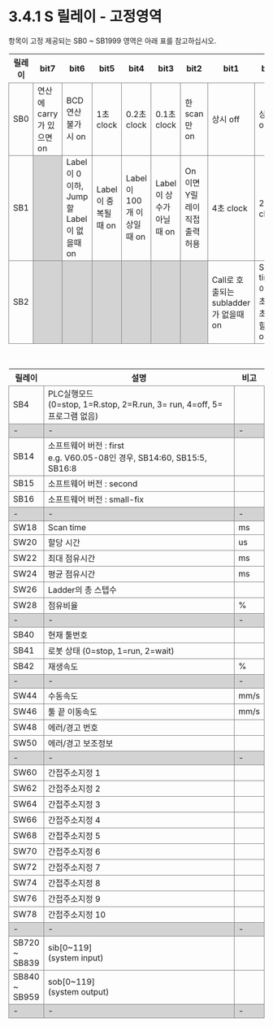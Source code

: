 ﻿# 3.4.1 S 릴레이 - 고정영역

항목이 고정 제공되는 SB0 ~ SB1999 영역은 아래 표를 참고하십시오.

<style type="text/css">
table  {border-collapse:collapse;}
td {border-color:gray;border-style:solid;border-width:1px;}
.grayed {background-color:lightgray;}
.bit { width: 10%; }
</style>

<table class="tg">
<thead>
	<tr>
		<th class='bit'>릴레이</th>
		<th class='bit'>bit7</th>
		<th class='bit'>bit6</th>
		<th class='bit'>bit5</th>
		<th class='bit'>bit4</th>
		<th class='bit'>bit3</th>
		<th class='bit'>bit2</th>
		<th class='bit'>bit1</th>
		<th class='bit'>bit0</th>		
		<th class='bit'>비고</th>
	</tr>
</thead>
<tbody>
	<tr>
		<td>SB0</td>
		<td>연산에 carry가 있으면 on</td>
		<td>BCD연산 불가시 on</td>
		<td>1초 clock</td>
		<td>0.2초 clock</td>
		<td>0.1초 clock</td>
		<td>한 scan만 on</td>
		<td>상시 off</td>
		<td>상시 on</td>		
		<td></td>
	</tr>
	<tr>
		<td>SB1</td>
		<td class='grayed'></td>
		<td>Label이 0이하, Jump할 Label이 없을때 on</td>
		<td>Label이 중복될때 on</td>
		<td>Label이 100개 이상일때 on</td>
		<td>Label이 상수가 아닐때 on</td>
		<td>On이면 Y릴레이 직접출력 허용</td>
		<td>4초 clock</td>
		<td>2초 clock</td>
		<td></td>
	</tr>
	<tr>
		<td>SB2</td>
		<td class='grayed'></td>
		<td class='grayed'></td>
		<td class='grayed'></td>
		<td class='grayed'></td>
		<td class='grayed'></td>
		<td class='grayed'></td>
		<td>Call로 호출되는 subladder가 없을때 on</td>
		<td>Scan time이 5초를 초과할때 on</td>
		<td></td>
	</tr>
</tbody>
</table>

<br>

<table class="tg">
<thead>
	<tr>
		<th>릴레이</th>
		<th>설명</th>
		<th>비고</th>
	</tr>
</thead>

<tbody>
	<tr>
		<td>SB4</th>
		<td>PLC실행모드<br>
		(0=stop, 1=R.stop, 2=R.run, 3= run, 4=off, 5=프로그램 없음)</td>
		<td></td>
	</tr>
	<tr class='grayed'><td>-</td><td>-</td><td>-</td></tr>
	<tr>
		<td>SB14</td>
		<td>소프트웨어 버전 : first<br>
		e.g. V60.05-08인 경우, SB14:60, SB15:5, SB16:8</td>
		<td></td>
	</tr>
	<tr>
		<td>SB15</td>
		<td>소프트웨어 버전 : second</td>
		<td></td>
	</tr>
	<tr>
		<td>SB16</td>
		<td>소프트웨어 버전 : small-fix</td>
		<td></td>
	</tr>
	<tr class='grayed'><td>-</td><td>-</td><td>-</td></tr>
	<tr>
		<td>SW18</td>
		<td>Scan time</td>
		<td>ms</td>
	</tr>
	<tr>
		<td>SW20</td>
		<td>할당 시간</td>
		<td>us</td>
	</tr>
	<tr>
		<td>SW22</td>
		<td>최대 점유시간</td>
		<td>ms</td>
	</tr>
	<tr>
		<td>SW24</td>
		<td>평균 점유시간</td>
		<td>ms</td>
	</tr>
	<tr>
		<td>SW26</td>
		<td>Ladder의 총 스텝수</td>
		<td></td>
	</tr>
	<tr>
		<td>SW28</td>
		<td>점유비율</td>
		<td>%</td>
	</tr>
	<tr class='grayed'><td>-</td><td>-</td><td>-</td></tr>
	<tr>
		<td>SB40</td>
		<td>현재 툴번호</td>
		<td></td>
	</tr>
	<tr>
		<td>SB41</td>
		<td>로봇 상태 (0=stop, 1=run, 2=wait)</td>
		<td></td>
	</tr>
	<tr>
		<td>SB42</td>
		<td>재생속도</td>
		<td>%</td>
	</tr>
	<tr class='grayed'><td>-</td><td>-</td><td>-</td></tr>
	<tr>
		<td>SW44</td>
		<td>수동속도</td>
		<td>mm/s</td>
	</tr>
	<tr>
		<td>SW46</td>
		<td>툴 끝 이동속도</td>
		<td>mm/s</td>
	</tr>
	<tr>
		<td>SW48</td>
		<td>에러/경고 번호</td>
		<td></td>
	</tr>
	<tr>
		<td>SW50</td>
		<td>에러/경고 보조정보</td>
		<td></td>
	</tr>
	<tr class='grayed'><td>-</td><td>-</td><td>-</td></tr>
	<tr>
		<td>SW60</td>
		<td>간접주소지정 1</td>
		<td></td>
	</tr>
	<tr>
		<td>SW62</td>
		<td>간접주소지정 2</td>
		<td></td>
	</tr>
	<tr>
		<td>SW64</td>
		<td>간접주소지정 3</td>
		<td></td>
	</tr>
	<tr>
		<td>SW66</td>
		<td>간접주소지정 4</td>
		<td></td>
	</tr>
	<tr>
		<td>SW68</td>
		<td>간접주소지정 5</td>
		<td></td>
	</tr>
	<tr>
		<td>SW70</td>
		<td>간접주소지정 6</td>
		<td></td>
	</tr>
	<tr>
		<td>SW72</td>
		<td>간접주소지정 7</td>
		<td></td>
	</tr>
	<tr>
		<td>SW74</td>
		<td>간접주소지정 8</td>
		<td></td>
	</tr>
	<tr>
		<td>SW76</td>
		<td>간접주소지정 9</td>
		<td></td>
	</tr>
	<tr>
		<td>SW78</td>
		<td>간접주소지정 10</td>
		<td></td>
	</tr>
	<tr class='grayed'><td>-</td><td>-</td><td>-</td></tr>
	<tr>
		<td>SB720<br>~<br>SB839</td>
		<td>sib[0~119]<br>(system input)</td>
		<td></td>
	</tr>
	<tr>
		<td>SB840<br>~<br>SB959</td>
		<td>sob[0~119]<br>(system output)</td>
		<td></td>
	</tr>
	<tr class='grayed'><td>-</td><td>-</td><td>-</td></tr>
</tbody>
</table>